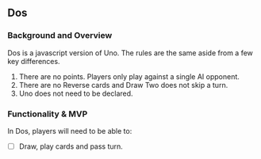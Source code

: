 ## Dos

### Background and Overview

Dos is a javascript version of Uno.  The rules are the same aside from a few key differences.

1. There are no points.  Players only play against a single AI opponent.
2. There are no Reverse cards and Draw Two does not skip a turn.
3. Uno does not need to be declared.

### Functionality & MVP

In Dos, players will need to be able to:
- [ ] Draw, play cards and pass turn.
